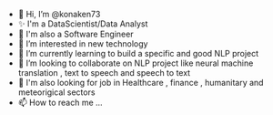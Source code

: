 - 👋 Hi, I’m @konaken73
- ✨ I'm a DataScientist/Data Analyst
- 👀 I'm also a Software Engineer
- 👀 I’m interested in new technology
- 🌱 I’m currently learning to build a specific and good NLP project
- 💞️ I’m looking to collaborate on NLP project like neural machine translation , text to speech and speech to text 
- 👀 I'm also looking for job in Healthcare , finance , humanitary and meteorigical sectors
- 📫 How to reach me ...

<!---
konaken73/konaken73 is a ✨ special ✨ repository because its `README.md` (this file) appears on your GitHub profile.
You can click the Preview link to take a look at your changes.
--->
